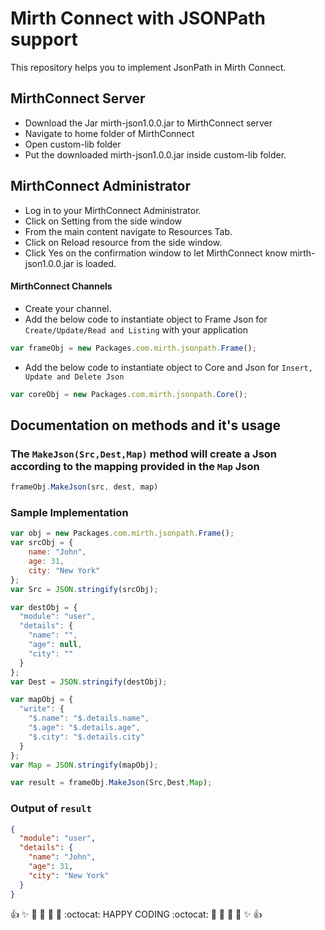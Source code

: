 # Mirth Connect with JSONPath support

This repository helps you to implement JsonPath in Mirth Connect. 

## MirthConnect Server
* Download the Jar mirth-json1.0.0.jar to MirthConnect server
* Navigate to home folder of MirthConnect
* Open custom-lib folder
* Put the downloaded mirth-json1.0.0.jar inside custom-lib folder.

## MirthConnect Administrator
* Log in to your MirthConnect Administrator.
* Click on Setting from the side window
* From the main content navigate to Resources Tab.
* Click on Reload resource from the side window.
* Click Yes on the confirmation window to let MirthConnect know mirth-json1.0.0.jar is loaded.

#### MirthConnect Channels

* Create your channel.
* Add the below code to instantiate object to Frame Json for <code>Create/Update/Read and Listing</code> with your application
``` javascript
var frameObj = new Packages.com.mirth.jsonpath.Frame();
```
* Add the below code to instantiate object to Core and Json for <code>Insert, Update and Delete Json</code>
``` javascript
var coreObj = new Packages.com.mirth.jsonpath.Core();
```

## Documentation on methods and it's usage

### The <code>MakeJson(Src,Dest,Map)</code> method will create a Json according to the mapping provided in the <code>Map</code> Json
``` javascript
frameObj.MakeJson(src, dest, map)
```
### Sample Implementation
``` javascript
var obj = new Packages.com.mirth.jsonpath.Frame();
var srcObj = {
    name: "John",
    age: 31,
    city: "New York"
};
var Src = JSON.stringify(srcObj);

var destObj = {
  "module": "user",
  "details": {
    "name": "",
    "age": null,
    "city": ""
  }
};
var Dest = JSON.stringify(destObj);

var mapObj = {
  "write": {
    "$.name": "$.details.name",
    "$.age": "$.details.age",
    "$.city": "$.details.city"
  }
};
var Map = JSON.stringify(mapObj);

var result = frameObj.MakeJson(Src,Dest,Map);
```
### Output of <code>result</code>
``` json
{
  "module": "user",
  "details": {
    "name": "John",
    "age": 31,
    "city": "New York"
  }
}
```

:+1: :sparkles: :camel: :tada: :rocket: :metal: :octocat:  HAPPY CODING :octocat: :metal: :rocket: :tada: :camel: :sparkles: :+1:
       
